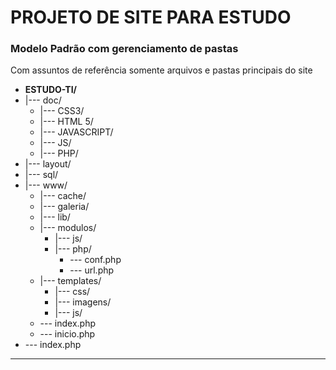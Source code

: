 # PROJETO DE SITE PARA ESTUDO

### Modelo Padrão com gerenciamento de pastas
Com assuntos de referência
somente arquivos e pastas principais do site

* **ESTUDO-TI/**
* |--- doc/
   *   |--- CSS3/
   *   |--- HTML 5/
   *   |--- JAVASCRIPT/
   *   |--- JS/
   *   |--- PHP/
* |--- layout/
* |--- sql/
* |--- www/
   * |--- cache/
   * |--- galeria/
   * |--- lib/
   * |--- modulos/
      *  |--- js/
      *  |--- php/
         *  --- conf.php
         *  --- url.php
   * |--- templates/
      *  |--- css/
      *  |--- imagens/
      *  |--- js/
   * --- index.php
   * --- inicio.php
*  --- index.php


***



